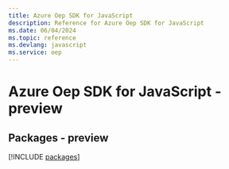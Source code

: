 ```yaml
---
title: Azure Oep SDK for JavaScript
description: Reference for Azure Oep SDK for JavaScript
ms.date: 06/04/2024
ms.topic: reference
ms.devlang: javascript
ms.service: oep
---
```

# Azure Oep SDK for JavaScript - preview
## Packages - preview
[!INCLUDE [packages](oep-index.md)]